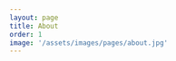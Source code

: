 ```yaml
---
layout: page
title: About
order: 1
image: '/assets/images/pages/about.jpg'
---
```


<style type="text/css">
    #resume table {
        margin-top: 20px;
    }
    #resume th {
        text-align: left;
    }
    #resume td {
        text-indent: 10px;
    }
</style>

<div id="resume" style="padding: 80px 0 50px 0; display: none;">
    <p>경기도 수원<br/>jiwonov@gmail.com</p>
    <h2 style="border-bottom: 4px solid #333;padding-bottom: 5px;">민지원</h2>
    
    <br/>
    
    
    
    
    <h4>경력</h4>
    
    <span>해커스어학연구소, 서울 서초구 - 웹개발 / 프로</span><br/>
    <small>2019년 07월 - 현재</small>
    <table>
        <tr>
            <th>회사명</th>
            <td>-</td>
        </tr>
        <tr>
            <th>내용</th>
            <td>-</td>
        </tr>
        <tr>
            <th>상세내용</th>
            <td>-</td>
        </tr>
        <tr>
            <th>기술스택</th>
            <td>-</td>
        </tr>
    </table>
    
    <span>바론미디어, 서울 구로구 - 디자인개발 / 사원</span><br/>
    <small>2018년 07월 - 2019년 04월</small>
    <table>
        <tr>
            <th>회사명</th>
            <td>Baronmedia</td>
        </tr>
        <tr>
            <th>내용</th>
            <td>내부 그룹웨어 유지보수</td>
        </tr>
        <tr>
            <th>상세내용</th>
            <td>휴가계 및 영업 성과 등 전자결재 처리 시스템</td>
        </tr>
        <tr>
            <th>기술스택</th>
            <td>CentOS, Apache, MySQL, PHP</td>
        </tr>
    </table>
    <table>
        <tr>
            <th>회사명</th>
            <td>Zapple</td>
        </tr>
        <tr>
            <th>내용</th>
            <td>외주 웹사이트 개발</td>
        </tr>
        <tr>
            <th>상세내용</th>
            <td>이메일 문의 및 기업소개 등 기업사이트 (관리자 연동)</td>
        </tr>
        <tr>
            <th>기술스택</th>
            <td>CentOS, Apache, MySQL, PHP</td>
        </tr>
    </table>
    <table>
        <tr>
            <th>회사명</th>
            <td>Daewoong</td>
        </tr>
        <tr>
            <th>내용</th>
            <td>외주 웹사이트 개발</td>
        </tr>
        <tr>
            <th>상세내용</th>
            <td>내부 콘텐츠 소비를 위한 직원 전용 포털사이트</td>
        </tr>
        <tr>
            <th>기술스택</th>
            <td>CentOS, JBOSS, MariaDB, JSP, Spring Framework</td>
        </tr>
    </table>
    <table>
        <tr>
            <th>회사명</th>
            <td>Midea Group</td>
        </tr>
        <tr>
            <th>내용</th>
            <td>안드로이드 앱 개발</td>
        </tr>
        <tr>
            <th>상세내용</th>
            <td>NFC, 블루투스 연동을 활용한 스마트 MWO 프로토타입 앱 개발 (중국 출장)</td>
        </tr>
        <tr>
            <th>기술스택</th>
            <td>JAVA, Android API Level 22 (Lollipop) 호환</td>
        </tr>
    </table>
    
    <span>샵캐스트, 경기 성남시 - 연구개발 / 연구원</span><br/>
    <small>2017년 10월 - 2018년 07월</small>
    <table>
        <tr>
            <th>회사명</th>
            <td>Shopcast (Itbob)</td>
        </tr>
        <tr>
            <th>내용</th>
            <td>CMS 개발</td>
        </tr>
        <tr>
            <th>상세내용</th>
            <td>레이블 회사의 음원 및 유통 과정을 관리하는 시스템</td>
        </tr>
        <tr>
            <th>기술스택</th>
            <td>PHP, MySQL, Semantic UI, Bootstrap</td>
        </tr>
    </table>
    <table>
        <tr>
            <th>회사명</th>
            <td>Shopcast (Itbob)</td>
        </tr>
        <tr>
            <th>내용</th>
            <td>내부 그룹웨어 유지보수</td>
        </tr>
        <tr>
            <th>상세내용</th>
            <td>영업 관리, 고객 관리, 업무 요청 등 백오피스 그룹웨어</td>
        </tr>
        <tr>
            <th>기술스택</th>
            <td>Oracle Database, PHP, Bootstrap</td>
        </tr>
    </table>

        
    
    <h4>학력</h4>
    
    <span>한국방송통신대학교, 서울 종로구</span> - <span>컴퓨터과학 전공</span><br/>
    <small>2016.02 - 현재 재학중</small>

    <br/><br>
    
    <span>수원공업고등학교, 경기 수원시</span> - <span>디지털게임과</span><br/>
    <small>2007년 02월 - 2010년 02월 졸업</small>
    
    <br/><br/>
    
    
    
    
    <h4>자격증</h4>
    
    <span>한국산업인력공단, 정보처리산업기사</span><br/>
    <small>2015년 10월</small>
    
    <br/><br/>
    
    <span>한국생산성본부(KPC), 정보기술자격(ITQ)OA마스터</span><br/>
    <small>2014년 07월</small>
    
    <br/><br/>
    
    <span>한국산업인력공단, 정보기기운용기능사</span><br/>
    <small>2009년 07월</small>
    
    <br/><br/>
    
    <hr/><br/>
    
    <h4>자격증 위시리스트</h4>
    <span>한국산업인력공단</span>
    <ul>
        <li>웹디자인기능사</li>
        <li>컴퓨터그래픽스운용기능사</li>
        <li>정보처리기사</li>
        <li>정보관리기술사</li>
        <li>기술지도사(정보처리)</li>
    </ul>
    <span>대한상공회의소</span>
    <ul>
        <li>컴퓨터활용능력1급</li>
        <li>컴퓨터운용사</li>
    </ul>
    <span>한국인터넷진흥원</span>
    <ul>
        <li>정보보안기사</li>
        <li>정보보호전문가1급</li>
    </ul>
    <span>한국데이터산업진흥원</span>
    <ul>
        <li>SQLD</li>
    </ul>
    <span>한국정보통신진흥협회</span>
    <ul>
        <li>DIAT</li>
        <li>리눅스마스터1급</li>
        <li>인터넷정보관리사 전문가</li>
    </ul>
    <span>미국 ETS</span>
    <ul>
        <li>토익</li>
    </ul>
        
    <h4>전자책 추천</h4>
    
    <span>PHP</span>
    <ul>
        <li>바쁜 팀장님 대신 알려주는 신입 PHP 개발자 안내서, 업투데이트북스, 2018년 01월</li>
        <li>PHP 7 예비학교, 길벗, 2017년 12월</li>
        <li>성공적인 웹 프로그래밍 PHP와 MySQL, 정보문화사, 2017년 06월</li>
        <li>러닝 PHP, 한빛미디어 ,2017년 04월</li>
    </ul>
    <span>Node.js</span>
    <ul>
        <li>Node.js 교과서, 길벗, 2018년 08월</li>
        <li>초보자를 위한 Node.js 200제, 정보문화사, 2018년 04월</li>
        <li>바쁜 팀장님 대신 알려주는 신입 PHP 개발자 안내서, 업투데이트북스, 2018년 01월</li>
        <li>성공적인 웹 프로그래밍 PHP와 MySQL, 정보문화사, 2017년 06월</li>
    </ul>
    <span>자바스크립트</span>
    <ul>
        <li>러닝 자바스크립트, 한빛미디어, 2017년 07월</li>
        <li>모던 자바스크립트 입문, 길벗, 2018년 06월</li>
        <li>함수형 자바스크립트, 한빛미디어, 2018년 02월</li>
        <li>Do it! 자바스크립트 + 제이쿼리 입문, 이지스퍼블리싱, 2017년 10월</li>
        <li>자바스크립트 프로젝트북, 한빛미디어, 2017년 08월</li>
        <li>만약 헤밍웨이가 자바스크립트로 코딩한다면, 한빛미디어, 2017년 05월</li>
        <li>자바스크립트 패턴과 테스트, 길벗, 2017년 01월</li>
    </ul>
    <span>애플리케이션</span>
    <ul>
        <li>모던 웹을 위한 HTML5+CSS3 바이블, 한빛미디어, 2019년 06월</li>
        <li>Electron 애플리케이션 개발, 프리렉, 2018년 02월</li>
        <li>Do it! 안드로이드 앱 프로그래밍, 이지스퍼블리싱, 2018년 02월</li>
    </ul>
    <span>리눅스</span>
    <ul>
        <li>모던 리눅스 관리, 길벗, 2019년 11월</li>
        <li>CentOS 7 예비학교, 길벗, 2017년 11월</li>
        <li>이것이 리눅스다, 한빛미디어, 2016년 06월</li>
    </ul>
    <span>데이터베이스</span>
    <ul>
        <li>누구나 쉽게 SQL, 길벗, 2019년 07월</li>
        <li>SQL 코딩의 기술, 길벗, 2018년 01월</li>
        <li>데이터베이스 첫걸음, 한빛미디어, 2016년 10월</li>
    </ul>
    <span>정보통신기술</span>
    <ul>
        <li>알고리즘이 욕망하는 것들, 한빛미디어, 2019년 04월</li>
        <li>모두의 알고리즘 with 자바스크립트, 길벗, 2019년 01월</li>
        <li>알고리즘, 인생을 계산하다, 청림출판, 2018년 03월</li>
        <li>러닝 HTTP/2, 한빛미디어, 2018년 01월</li>
        <li>알고리즘 라이프, 생각정거장, 2018년 01월</li>
    </ul>
    <span>ETC</span>
    <ul>
        <li>심플 소프트웨어, 길벗, 2019년 11월</li>
    </ul>
    
    <h4>전자책 위시리스트</h4>
    
    <span>PHP</span>
    <ul>
        <li>이호진의 PHP 시리즈, 비제이퍼블릭, 2019년 03월</li>
    </ul>
    <span>자바스크립트</span>
    <ul>
        <li>리팩터링, 한빛미디어, 2020년 06월</li>
        <li>Do it! 타입스크립트 프로그래밍, 이지스퍼블리싱, 2020년 03월</li>
        <li>코어 자바스크립트, 위키북스, 2020년 02월</li>
        <li>자바스크립트 코딩의 기술, 길벗, 2020년 01월</li>
    </ul>
    <span>영어</span>
    <ul>
        <li>IT 개발자의 영어 필살기, 책만, 2020년 02월</li>
        <li>문장구조 덕분에 영어 공부가 쉬워졌습니다, 키출판사, 2019년 06월</li>
        <li>어원 덕분에 영어 공부가 쉬워졌습니다, 키출판사, 2019년 06월</li>
    </ul>
    <span>인프라</span>
    <ul>
        <li>개발자도 궁금한 IT 인프라, 제이펍, 2020년 01월</li>
        <li>Do it! 지옥에서 온 문서 관리자 깃&깃허브 입문, 이지스퍼블리싱, 2019년 12월</li>
    </ul>
    <span>정보통신기술</span>
    <ul>
        <li>알고리즘 도감, 제이펍, 2020년 06월</li>
    </ul>
    <span>ETC</span>
    <ul>
        <li>프로그래머, 수학의 시대, 로드북, 2020년 05월</li>
        <li>커리어 스킬, 길벗, 2019년 05월</li>
    </ul>
</div>

<script type="text/javascript">
    let url_string = window.location.href;
    let url = new URL(url_string);
    let who = url.searchParams.get("who");
    
    if (who === 'minjiwon') {
        document.getElementById('resume').style.display = 'block';
    }
</script>